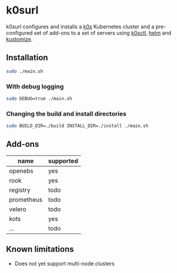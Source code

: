 # k0surl

k0surl configures and installs a [k0s](https://github.com/k0sproject/k0s) Kubernetes cluster and a pre-configured set of add-ons to a set of servers using [k0sctl](https://github.com/k0sproject/k0sctl), [helm](https://github.com/helm/helm) and [kustomize](https://github.com/kubernetes-sigs/kustomize).

## Installation

```bash
sudo ./main.sh
```

### With debug logging

```bash
sudo DEBUG=true ./main.sh
```

### Changing the build and install directories

```bash
sudo BUILD_DIR=./build INSTALL_DIR=./install ./main.sh
```

## Add-ons

| name | supported |
| ---- | --------- |
| openebs | yes |
| rook | yes |
| registry | todo |
| prometheus | todo |
| velero | todo |
| kots | yes |
| ... | todo |

## Known limitations

- Does not yet support multi-node clusters

